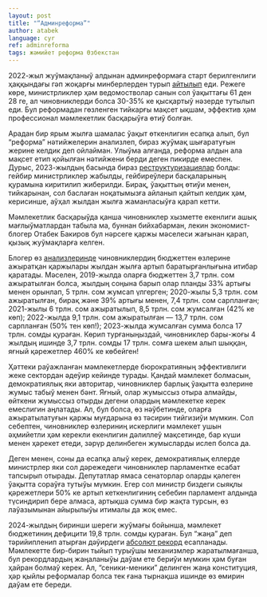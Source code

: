 ```yaml
---
layout: post
title: "“Админреформа”"
author: atabek
language: cyr
ref: adminreforma
tags: жәмийет реформа Өзбекстан
---
```


2022-жыл жуўмақланыў алдынан админреформаға старт берилгенлиги ҳаққындағы гәп жоқарғы минберлерден турып [айтылып](https://www.gazeta.uz/ru/2022/12/20/administrative-reform/) еди. Режеге көре, министрликлер ҳәм ведомостволар санын сол ўақыттағы 61 ден 28 ге, ал чиновниклерди болса 30-35% ке қысқартыў нәзерде тутылып еди. Бул реформадан гөзленген тийкарғы мақсет ықшам, эффектив ҳәм профессионал мәмлекетлик басқарыўға өтиў болған.

Арадан бир ярым жылға шамалас ўақыт өткенлигин есапқа алып, бул “реформа” нәтийжелерин анализлеп, бираз жуўмақ шығаратуғын жерине келдик деп ойлайман. Улыўма алғанда, реформа алдын ала мақсет етип қойылған нәтийжени берди деген пикирде емеспен. Дурыс, 2023-жылдың басында бираз [реструктуризациялар](https://www.gazeta.uz/ru/2022/12/24/state-bodies/) болды: гейбир министрликлер жабылды, гейбиреўлери басқаларының қурамына киритилип жиберилди. Бирақ, ўақыттың өтиўи менен, тийкарынан, сол баслаған ноқатымызға айланып қайтып келдик ҳәм, керисинше, аўҳал жылдан жылға жаманласыўға қарап кетти.

Мәмлекетлик басқарыўда қанша чиновниклер хызметте екенлиги ашық мағлыўматлардан табыла ма, буннан бийхабарман, лекин экономист-блогер Отабек Бакиров бул нәрсеге қаржы мәселеси жағынан қарап, қызық жуўмақларға келген.

Блогер өз [анализлеринде](https://t.me/the_bakiroo/7934) чиновниклердиң бюджеттен өзлерине ажыратқан қаржылары жылдан жылға артып баратырғанлығына итибар қаратады. Мәселен, 2019-жылда оларға бюджеттен 3,7 трлн. сом ажыратылған болса, жылдың соңына барып олар планды 33% артығы менен орынлап, 5 трлн. сом жумсап үлгерген; 2020-жылы 5,3 трлн. сом ажыратылған, бирақ және 39% артығы менен, 7,4 трлн. сом сарпланған; 2021-жылы 6 трлн. сом ажыратылып, 8,5 трлн. сом жумсалған (42% ке көп); 2022-жылда 9,1 трлн. сом ажыратылған — 13,7 трлн. сом сарпланған (50% тен көп!); 2023-жылда жумсалған сумма болса 17 трлн. сомды қураған. Көрип турғаныңыздай, чиновниклер бары-жоғы 4 жылдың ишинде 3,7 трлн. сомды 17 трлн. сомға шекем алып шыққан, яғный қәрежетлер 460% ке көбейген!

Ҳәттеки раўажланған мәмлекетлерде бюрократияның эффективлиги жеке сектордан әдеўир кейинде турады. Қандай мәмлекет болмасын, демократиялық яки авторитар, чиновниклер барлық ўақытта өзлерине жумыс табыў менен бәнт. Яғный, олар жумыссыз отыра алмайды, өйткени жумыссыз отырды дегени олардың мәмлекетке керек емеслигин аңлатады. Ал, бул болса, өз нәўбетинде, оларға ажыратылатуғын қаржы муғдарына өз тәсирин тийгизиўи мүмкин. Сол себептен, чиновниклер өзлериниң искерлиги мәмлекет ушын әҳмийетли ҳәм керекли екенлигин дәлиллеў мақсетинде, бар күши менен ҳәрекет етеди, зәрүр делинбеген жумысларды ислеп болса да.

Деген менен, соны да есапқа алыў керек, демократиялық еллерде министрлер яки сол дәрежедеги чиновниклер парламентке есабат тапсырып отырады. Депутатлар ямаса сенаторлар оларды қәлеген ўақытта сораўға тутыўы мүмкин. Егер сол министр биздеги сыяқлы қәрежетлери 50% ке артып кеткенлигиниң себебин парламент алдында түсиндирип бере алмаса, артықша сумма бир жақта турсын, өз лаўазымынан айырылыўы итималы да жоқ емес.

2024-жылдың биринши шереги жуўмағы бойынша, мәмлекет бюджетиниң дефицити 19,8 трлн. сомды қураған. Бул “жаңа” деп тәрийипленип атырған дәўирдеги [абсолют рекорд](https://t.me/the_bakiroo/7945) есапланады. Мәмлекетте бир-бирин тыйып турыўшы механизмлер жаратылмағанша, бул рекордлардың жаңаланыўы даўам ете бериўи мүмкин ҳәм буған ҳайран болмаў керек. Ал, “сеники-меники” делинген жаңа конституция, ҳәр қыйлы реформалар болса тек ғана тырнақша ишинде өз өмирин даўам ете береди.
